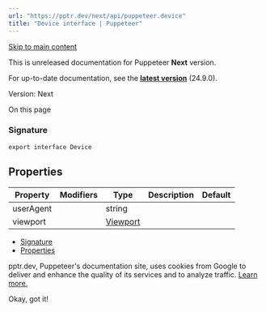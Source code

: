 ```yaml
---
url: "https://pptr.dev/next/api/puppeteer.device"
title: "Device interface | Puppeteer"
---
```


[Skip to main content](https://pptr.dev/next/api/puppeteer.device#__docusaurus_skipToContent_fallback)

This is unreleased documentation for Puppeteer **Next** version.

For up-to-date documentation, see the **[latest version](https://pptr.dev/api/puppeteer.device)** (24.9.0).

Version: Next

On this page

### Signature [​](https://pptr.dev/next/api/puppeteer.device\#signature "Direct link to Signature")

```codeBlockLines_RjmQ
export interface Device

```

## Properties [​](https://pptr.dev/next/api/puppeteer.device\#properties "Direct link to Properties")

| Property | Modifiers | Type | Description | Default |
| --- | --- | --- | --- | --- |
| userAgent |  | string |  |  |
| viewport |  | [Viewport](https://pptr.dev/next/api/puppeteer.viewport) |  |  |

- [Signature](https://pptr.dev/next/api/puppeteer.device#signature)
- [Properties](https://pptr.dev/next/api/puppeteer.device#properties)

pptr.dev, Puppeteer's documentation site, uses cookies from Google to deliver and enhance the quality of its services and to analyze traffic. [Learn more.](https://policies.google.com/technologies/cookies)

Okay, got it!